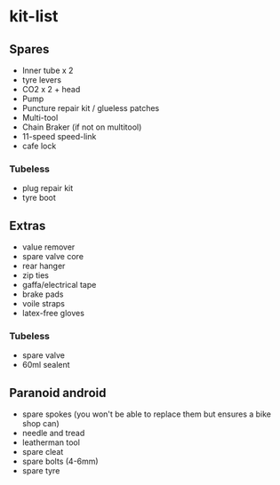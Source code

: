 # kit-list

## Spares

* Inner tube x 2
* tyre levers
* CO2 x 2  + head 
* Pump
* Puncture repair kit / glueless patches
* Multi-tool
* Chain Braker (if not on multitool)
* 11-speed speed-link
* cafe lock

### Tubeless
* plug repair kit
* tyre boot

## Extras
* value remover
* spare valve core
* rear hanger
* zip ties
* gaffa/electrical tape
* brake pads
* voile straps
* latex-free gloves

### Tubeless
* spare valve
* 60ml sealent

## Paranoid android
* spare spokes (you won't be able to replace them but ensures a bike shop can)
* needle and tread
* leatherman tool
* spare cleat
* spare bolts (4-6mm)
* spare tyre
